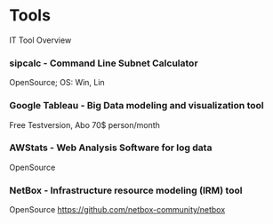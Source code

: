 # Tools
IT Tool Overview


### sipcalc - Command Line Subnet Calculator
OpenSource; OS: Win, Lin


### Google Tableau - Big Data modeling and visualization tool
Free Testversion, Abo 70$ person/month


### AWStats - Web Analysis Software for log data
OpenSource


### NetBox - Infrastructure resource modeling (IRM) tool
OpenSource
https://github.com/netbox-community/netbox
